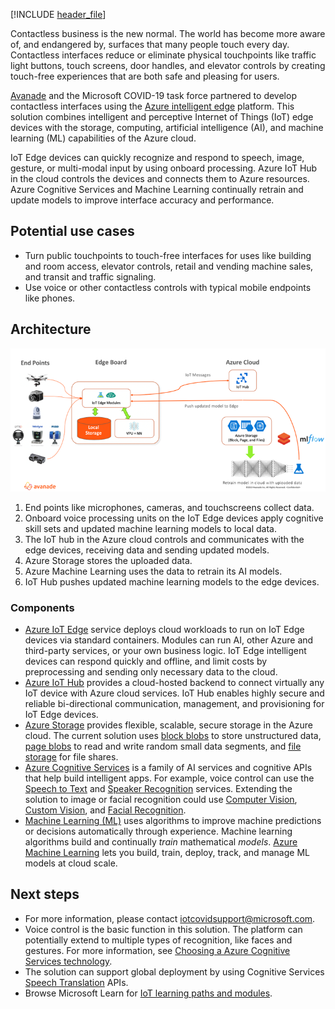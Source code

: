 [!INCLUDE [header_file](../../../includes/sol-idea-header.md)]

Contactless business is the new normal. The world has become more aware of, and endangered by, surfaces that many people touch every day. Contactless interfaces reduce or eliminate physical touchpoints like traffic light buttons, touch screens, door handles, and elevator controls by creating touch-free experiences that are both safe and pleasing for users.

[Avanade](https://www.avanade.com) and the Microsoft COVID-19 task force partnered to develop contactless interfaces using the [Azure intelligent edge](https://azure.microsoft.com/overview/future-of-cloud) platform. This solution combines intelligent and perceptive Internet of Things (IoT) edge devices with the storage, computing, artificial intelligence (AI), and machine learning (ML) capabilities of the Azure cloud.

IoT Edge devices can quickly recognize and respond to speech, image, gesture, or multi-modal input by using onboard processing. Azure IoT Hub in the cloud controls the devices and connects them to Azure resources. Azure Cognitive Services and Machine Learning continually retrain and update models to improve interface accuracy and performance.

## Potential use cases

- Turn public touchpoints to touch-free interfaces for uses like building and room access, elevator controls, retail and vending machine sales, and transit and traffic signaling.
- Use voice or other contactless controls with typical mobile endpoints like phones.

## Architecture

![Architecture diagram: Contactless interfaces and other IoT edge devices used as part of an Azure intelligent cloud solution.](../media/avanade-contactless-interface-iot-edge.png)

1. End points like microphones, cameras, and touchscreens collect data.
1. Onboard voice processing units on the IoT Edge devices apply cognitive skill sets and updated machine learning models to local data.
1. The IoT hub in the Azure cloud controls and communicates with the edge devices, receiving data and sending updated models.
1. Azure Storage stores the uploaded data.
1. Azure Machine Learning uses the data to retrain its AI models.
1. IoT Hub pushes updated machine learning models to the edge devices.

### Components

- [Azure IoT Edge](https://azure.microsoft.com/services/iot-edge) service deploys cloud workloads to run on IoT Edge devices via standard containers. Modules can run AI, other Azure and third-party services, or your own business logic. IoT Edge intelligent devices can respond quickly and offline, and limit costs by preprocessing and sending only necessary data to the cloud.
- [Azure IoT Hub](https://azure.microsoft.com/services/iot-hub) provides a cloud-hosted backend to connect virtually any IoT device with Azure cloud services. IoT Hub enables highly secure and reliable bi-directional communication, management, and provisioning for IoT Edge devices.
- [Azure Storage](https://azure.microsoft.com/services/storage) provides flexible, scalable, secure storage in the Azure cloud. The current solution uses [block blobs](https://azure.microsoft.com/pricing/details/storage/blobs) to store unstructured data, [page blobs](https://azure.microsoft.com/pricing/details/storage/page-blobs) to read and write random small data segments, and [file storage](https://azure.microsoft.com/pricing/details/storage/files) for file shares.
- [Azure Cognitive Services](https://azure.microsoft.com/services/cognitive-services) is a family of AI services and cognitive APIs that help build intelligent apps. For example, voice control can use the [Speech to Text](https://azure.microsoft.com/services/cognitive-services/speech-to-text) and [Speaker Recognition](https://azure.microsoft.com/services/cognitive-services/speaker-recognition) services. Extending the solution to image or facial recognition could use [Computer Vision](https://azure.microsoft.com/services/cognitive-services/computer-vision), [Custom Vision](https://azure.microsoft.com/services/cognitive-services/custom-vision-service), and [Facial Recognition](https://azure.microsoft.com/services/cognitive-services/face).
- [Machine Learning (ML)](https://wikipedia.org/wiki/Machine_learning) uses algorithms to improve machine predictions or decisions automatically through experience. Machine learning algorithms build and continually *train* mathematical *models*. [Azure Machine Learning](https://azure.microsoft.com/services/machine-learning) lets you build, train, deploy, track, and manage ML models at cloud scale.

## Next steps

- For more information, please contact [iotcovidsupport@microsoft.com](mailto:iotcovidsupport@microsoft.com).
- Voice control is the basic function in this solution. The platform can potentially extend to multiple types of recognition, like faces and gestures. For more information, see [Choosing a Azure Cognitive Services technology](../../data-guide/technology-choices/cognitive-services.md).
- The solution can support global deployment by using Cognitive Services [Speech Translation](https://azure.microsoft.com/services/cognitive-services/speech-translation) APIs.
- Browse Microsoft Learn for [IoT learning paths and modules](/learn/browse/?products=azure&term=iot).
